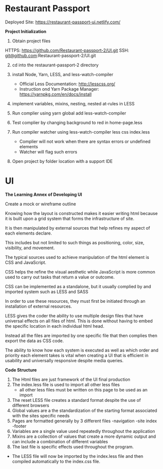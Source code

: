 
# Restaurant Passport

Deployed Site: 
https://restaurant-passport-ui.netlify.com/

**Project Initialization**

1. Obtain project files 

HTTPS: https://github.com/Restaurant-passport-2/UI.git
SSH: git@github.com:Restaurant-passport-2/UI.git

2. cd into the restaurant-passport-2 directory
3. install Node, Yarn, LESS, and less-watch-compiler 

    - Official Less Documentation: http://lesscss.org/
    - Instruction ond Yarn Package Manager: https://yarnpkg.com/en/docs/install

4. implement variables, mixins, nesting, nested at-rules in LESS
5. Run complier using yarn global add less-watch-compiler
6. Test complier by changing background to red in home-page.less
7. Run compiler watcher using less-watch-compiler less css index.less
    - Complier will not work when there are syntax errors or undefined elements
    - Watcher will flag such errors
8. Open project by folder location with a support IDE

# UI
 **The Learning Annex of Developing UI**

Create a mock or wireframe outline 

Knowing how the layout is constructed makes it easier writing html because it is built upon a grid system that forms the infrastructure of site.  

It is then manipulated by external sources that help refines my aspect of each elements declare.

This includes but not limited to such things as positioning, color, size, visibility, and movement.

The typical sources used to achieve manipulation of the html element is CSS and JavaScript.

CSS helps the refine the visual aesthetic while JavaScript is more common used to carry out tasks that return a value or outcome.

CSS can be implemented as a standalone, but it usually complied by and imported system such as LESS and SASS

In order to use these resources, they must first be initiated through an installation of external resources.

LESS gives the coder the ability to use multiple design files that have universal effects on all files of html. This is done without having to embed the specific location in each individual html head.

Instead all the files are imported by one specific file that then complies then export the data as CSS code.

The ability to know how each system is executed as well as which order and priority each element takes is vital when creating a UI that is efficient in usability and universally responsive despite media queries.

**Code Structure**
1. The Html files are just framework of the UI final production
2. The index.less file is used to import all other less files 
    -  all other less files must be written on this page to be used as an import
3.  The reset LESS file creates a standard format despite the use of different browsers
4. Global values are a the standardization of the starting format associated with the sites specific needs
5. Pages are formatted generally by 3 different files
    -navigation
    -site index
    -footer 
6. Variables are a single value used repeatedly throughout the application
7. Mixins are a collection of values that create a more dynamic output and can include a combination of different variables
8. The last file is specific effects used throughout the program.

- The LESS file will now be imported by the index.less file and then compiled automatically to the index.css file.







